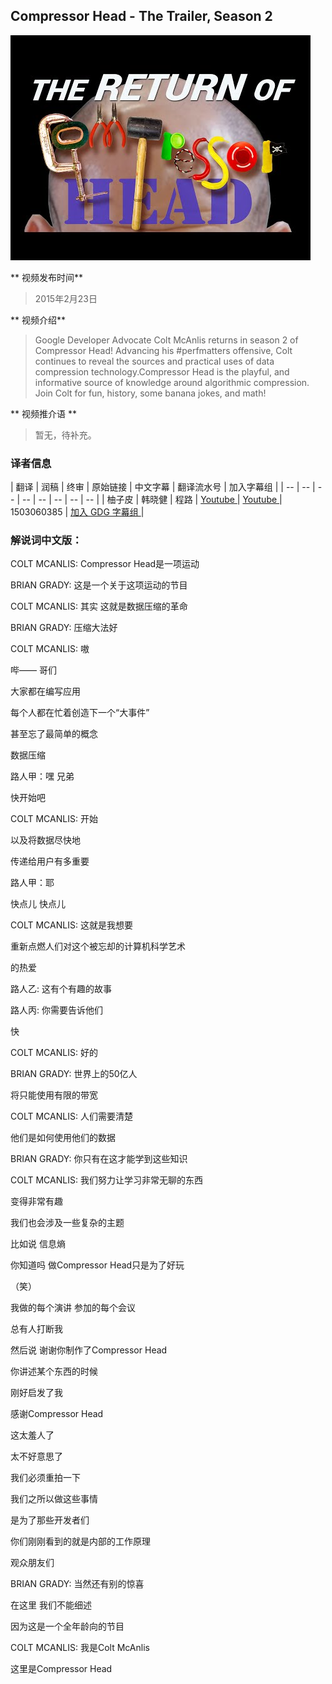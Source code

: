 ## Compressor Head - The Trailer, Season 2

![video_screenshot](images/o5hzkxXdCwk.jpg)

** 视频发布时间**
 
> 2015年2月23日

** 视频介绍**

> Google Developer Advocate Colt McAnlis returns in season 2 of Compressor Head! Advancing his #perfmatters offensive, Colt continues to reveal the sources and practical uses of data compression technology.Compressor Head is the playful, and informative source of knowledge around algorithmic compression. Join Colt for fun, history, some banana jokes, and math!

** 视频推介语 **

>  暂无，待补充。


### 译者信息

| 翻译 | 润稿 | 终审 | 原始链接 | 中文字幕 |  翻译流水号  |  加入字幕组  |
| -- | -- | -- | -- | -- |  -- | -- | -- |
| 柚子皮 | 韩晓健 | 程路 | [ Youtube ]( https://www.youtube.com/watch?v=o5hzkxXdCwk )  |  [ Youtube ]( https://www.youtube.com/watch?v=yG109NvfJXs ) | 1503060385 | [ 加入 GDG 字幕组 ]( http://www.gfansub.com/join_translator )  |



### 解说词中文版：

COLT MCANLIS: Compressor Head是一项运动

BRIAN GRADY: 这是一个关于这项运动的节目

COLT MCANLIS: 其实  这就是数据压缩的革命

BRIAN GRADY: 压缩大法好


COLT MCANLIS: 嗷

哔——  哥们

大家都在编写应用

每个人都在忙着创造下一个“大事件”

甚至忘了最简单的概念

数据压缩

路人甲：嘿  兄弟

快开始吧

COLT MCANLIS: 开始

以及将数据尽快地

传递给用户有多重要

路人甲：耶

快点儿  快点儿

COLT MCANLIS: 这就是我想要

重新点燃人们对这个被忘却的计算机科学艺术

的热爱

路人乙: 这有个有趣的故事

路人丙: 你需要告诉他们

快

COLT MCANLIS: 好的

BRIAN GRADY: 世界上的50亿人

将只能使用有限的带宽

COLT MCANLIS: 人们需要清楚

他们是如何使用他们的数据

BRIAN GRADY: 你只有在这才能学到这些知识

COLT MCANLIS: 我们努力让学习非常无聊的东西

变得非常有趣

我们也会涉及一些复杂的主题

比如说  信息熵

你知道吗  做Compressor Head只是为了好玩

（笑）

我做的每个演讲  参加的每个会议

总有人打断我

然后说  谢谢你制作了Compressor Head

你讲述某个东西的时候

刚好启发了我

感谢Compressor Head

这太羞人了

太不好意思了

我们必须重拍一下

我们之所以做这些事情

是为了那些开发者们

你们刚刚看到的就是内部的工作原理

观众朋友们

BRIAN GRADY: 当然还有别的惊喜

在这里  我们不能细述

因为这是一个全年龄向的节目

COLT MCANLIS: 我是Colt McAnlis

这里是Compressor Head